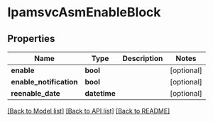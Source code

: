 # IpamsvcAsmEnableBlock

## Properties
Name | Type | Description | Notes
------------ | ------------- | ------------- | -------------
**enable** | **bool** |  | [optional] 
**enable_notification** | **bool** |  | [optional] 
**reenable_date** | **datetime** |  | [optional] 

[[Back to Model list]](../README.md#documentation-for-models) [[Back to API list]](../README.md#documentation-for-api-endpoints) [[Back to README]](../README.md)


